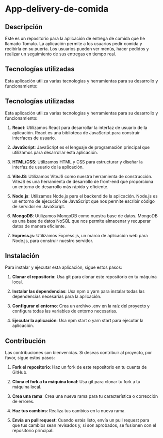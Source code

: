 # App-delivery-de-comida

## Descripción

Este es un repositorio para la aplicación de entrega de comida que he llamado Tomato. La aplicación permite a los usuarios pedir comida y recibirla en su puerta. Los usuarios pueden ver menús, hacer pedidos y realizar un seguimiento de sus entregas en tiempo real.

## Tecnologías utilizadas

Esta aplicación utiliza varias tecnologías y herramientas para su desarrollo y funcionamiento:

## Tecnologías utilizadas

Esta aplicación utiliza varias tecnologías y herramientas para su desarrollo y funcionamiento:

1. **React**: Utilizamos React para desarrollar la interfaz de usuario de la aplicación. React es una biblioteca de JavaScript para construir interfaces de usuario.

2. **JavaScript**: JavaScript es el lenguaje de programación principal que utilizamos para desarrollar esta aplicación.

3. **HTML/CSS**: Utilizamos HTML y CSS para estructurar y diseñar la interfaz de usuario de la aplicación.

4. **ViteJS**: Utilizamos ViteJS como nuestra herramienta de construcción. ViteJS es una herramienta de desarrollo de front-end que proporciona un entorno de desarrollo más rápido y eficiente.

5. **Node.js**: Utilizamos Node.js para el backend de la aplicación. Node.js es un entorno de ejecución de JavaScript que nos permite escribir código de servidor en JavaScript.

6. **MongoDB**: Utilizamos MongoDB como nuestra base de datos. MongoDB es una base de datos NoSQL que nos permite almacenar y recuperar datos de manera eficiente.

7. **Express.js**: Utilizamos Express.js, un marco de aplicación web para Node.js, para construir nuestro servidor.

## Instalación

Para instalar y ejecutar esta aplicación, sigue estos pasos:

1. **Clonar el repositorio**: Usa git para clonar este repositorio en tu máquina local.

2. **Instalar las dependencias**: Usa npm o yarn para instalar todas las dependencias necesarias para la aplicación.

3. **Configurar el entorno**: Crea un archivo .env en la raíz del proyecto y configura todas las variables de entorno necesarias.

4. **Ejecutar la aplicación**: Usa npm start o yarn start para ejecutar la aplicación.

## Contribución

Las contribuciones son bienvenidas. Si deseas contribuir al proyecto, por favor, sigue estos pasos:

1. **Fork el repositorio**: Haz un fork de este repositorio en tu cuenta de GitHub.

2. **Clona el fork a tu máquina local**: Usa git para clonar tu fork a tu máquina local.

3. **Crea una rama**: Crea una nueva rama para tu característica o corrección de errores.

4. **Haz tus cambios**: Realiza tus cambios en la nueva rama.

5. **Envía un pull request**: Cuando estés listo, envía un pull request para que tus cambios sean revisados y, si son aprobados, se fusionen con el repositorio principal.

